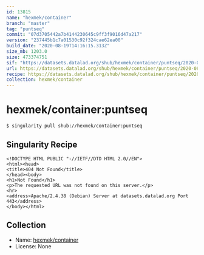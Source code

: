 ```yaml
---
id: 13815
name: "hexmek/container"
branch: "master"
tag: "puntseq"
commit: "07d3705442a7b4144230645c9ff3f9016d47a217"
version: "237445b1c7a01530c92f324cae62ea00"
build_date: "2020-08-19T14:16:15.313Z"
size_mb: 1203.0
size: 473374751
sif: "https://datasets.datalad.org/shub/hexmek/container/puntseq/2020-08-19-07d37054-237445b1/237445b1c7a01530c92f324cae62ea00.sif"
url: https://datasets.datalad.org/shub/hexmek/container/puntseq/2020-08-19-07d37054-237445b1/
recipe: https://datasets.datalad.org/shub/hexmek/container/puntseq/2020-08-19-07d37054-237445b1/Singularity
collection: hexmek/container
---
```


# hexmek/container:puntseq

```bash
$ singularity pull shub://hexmek/container:puntseq
```

## Singularity Recipe

```singularity
<!DOCTYPE HTML PUBLIC "-//IETF//DTD HTML 2.0//EN">
<html><head>
<title>404 Not Found</title>
</head><body>
<h1>Not Found</h1>
<p>The requested URL was not found on this server.</p>
<hr>
<address>Apache/2.4.38 (Debian) Server at datasets.datalad.org Port 443</address>
</body></html>
```

## Collection

 - Name: [hexmek/container](https://github.com/hexmek/container)
 - License: None

